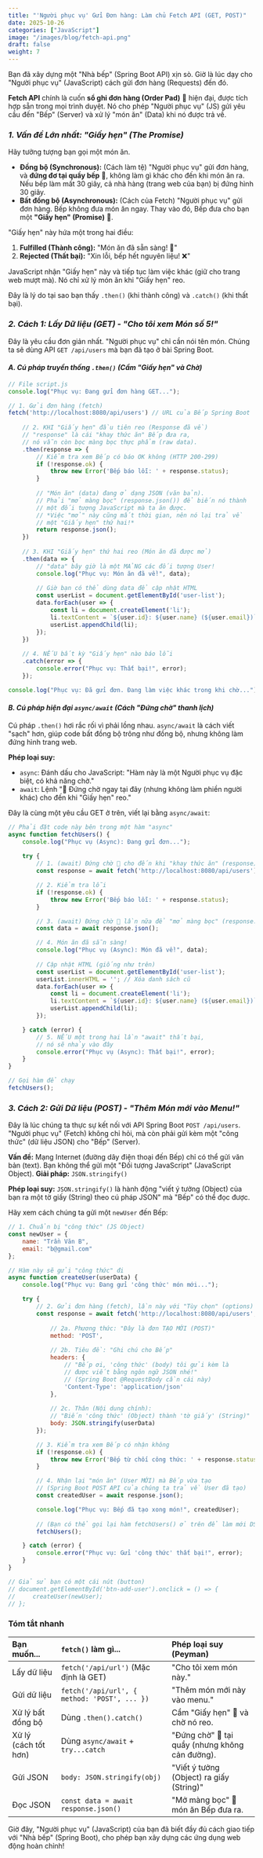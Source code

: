 ```yaml
---
title: "'Người phục vụ' Gửi Đơn hàng: Làm chủ Fetch API (GET, POST)"
date: 2025-10-26
categories: ["JavaScript"]
image: "/images/blog/fetch-api.png"
draft: false
weight: 7
---
```


Bạn đã xây dựng một "Nhà bếp" (Spring Boot API) xịn sò. Giờ là lúc dạy cho "Người phục vụ" (JavaScript) cách gửi đơn hàng (Requests) đến đó.

**Fetch API** chính là cuốn **sổ ghi đơn hàng (Order Pad)** 📝 hiện đại, được tích hợp sẵn trong mọi trình duyệt. Nó cho phép "Người phục vụ" (JS) gửi yêu cầu đến "Bếp" (Server) và xử lý "món ăn" (Data) khi nó được trả về.

### *1. Vấn đề Lớn nhất: "Giấy hẹn" (The Promise)*

Hãy tưởng tượng bạn gọi một món ăn.

*   **Đồng bộ (Synchronous):** (Cách làm tệ) "Người phục vụ" gửi đơn hàng, và **đứng đơ tại quầy bếp** 🥶, không làm gì khác cho đến khi món ăn ra. Nếu bếp làm mất 30 giây, cả nhà hàng (trang web của bạn) bị đứng hình 30 giây.
*   **Bất đồng bộ (Asynchronous):** (Cách của Fetch) "Người phục vụ" gửi đơn hàng. Bếp không đưa món ăn ngay. Thay vào đó, Bếp đưa cho bạn một **"Giấy hẹn" (Promise)** 🔔.

"Giấy hẹn" này hứa một trong hai điều:

1.  **Fulfilled (Thành công):** "Món ăn đã sẵn sàng! 🍲"
2.  **Rejected (Thất bại):** "Xin lỗi, bếp hết nguyên liệu! ❌"

JavaScript nhận "Giấy hẹn" này và tiếp tục làm việc khác (giữ cho trang web mượt mà). Nó chỉ xử lý món ăn khi "Giấy hẹn" reo.

Đây là lý do tại sao bạn thấy `.then()` (khi thành công) và `.catch()` (khi thất bại).

### *2. Cách 1: Lấy Dữ liệu (GET) - "Cho tôi xem Món số 5!"*

Đây là yêu cầu đơn giản nhất. "Người phục vụ" chỉ cần nói tên món. Chúng ta sẽ dùng API `GET /api/users` mà bạn đã tạo ở bài Spring Boot.

#### *A. Cú pháp truyền thống `.then()` (Cầm "Giấy hẹn" và Chờ)*

```javascript
// File script.js
console.log("Phục vụ: Đang gửi đơn hàng GET...");

// 1. Gửi đơn hàng (fetch)
fetch('http://localhost:8080/api/users') // URL của Bếp Spring Boot
    
    // 2. KHI "Giấy hẹn" đầu tiên reo (Response đã về)
    // "response" là cái "khay thức ăn" Bếp đưa ra,
    // nó vẫn còn bọc màng bọc thực phẩm (raw data).
    .then(response => {
        // Kiểm tra xem Bếp có báo OK không (HTTP 200-299)
        if (!response.ok) {
            throw new Error('Bếp báo lỗi: ' + response.status);
        }
        
        // "Món ăn" (data) đang ở dạng JSON (văn bản).
        // Phải "mở màng bọc" (response.json()) để biến nó thành
        // một đối tượng JavaScript mà ta ăn được.
        // *Việc "mở" này cũng mất thời gian, nên nó lại trả về
        // một "Giấy hẹn" thứ hai!*
        return response.json(); 
    })
    
    // 3. KHI "Giấy hẹn" thứ hai reo (Món ăn đã được mở)
    .then(data => {
        // "data" bây giờ là một MẢNG các đối tượng User!
        console.log("Phục vụ: Món ăn đã về!", data);
        
        // Giờ bạn có thể dùng data để cập nhật HTML
        const userList = document.getElementById('user-list');
        data.forEach(user => {
            const li = document.createElement('li');
            li.textContent = `${user.id}: ${user.name} (${user.email})`;
            userList.appendChild(li);
        });
    })
    
    // 4. NẾU bất kỳ "Giấy hẹn" nào báo lỗi
    .catch(error => {
        console.error("Phục vụ: Thất bại!", error);
    });

console.log("Phục vụ: Đã gửi đơn. Đang làm việc khác trong khi chờ...");
```

#### *B. Cú pháp hiện đại `async/await` (Cách "Đứng chờ" thanh lịch)*

Cú pháp `.then()` hơi rắc rối vì phải lồng nhau. `async/await` là cách viết "sạch" hơn, giúp code bất đồng bộ trông như đồng bộ, nhưng không làm đứng hình trang web.

**Phép loại suy:**

*   `async`: Đánh dấu cho JavaScript: "Hàm này là một Người phục vụ đặc biệt, có khả năng chờ."
*   `await`: Lệnh "🧘 Đứng chờ ngay tại đây (nhưng không làm phiền người khác) cho đến khi "Giấy hẹn" reo."

Đây là cùng một yêu cầu GET ở trên, viết lại bằng `async/await`:

```javascript
// Phải đặt code này bên trong một hàm "async"
async function fetchUsers() {
    console.log("Phục vụ (Async): Đang gửi đơn...");
    
    try {
        // 1. (await) Đứng chờ 🧘 cho đến khi "khay thức ăn" (response) về
        const response = await fetch('http://localhost:8080/api/users');

        // 2. Kiểm tra lỗi
        if (!response.ok) {
            throw new Error('Bếp báo lỗi: ' + response.status);
        }

        // 3. (await) Đứng chờ 🧘 lần nữa để "mở màng bọc" (response.json())
        const data = await response.json();

        // 4. Món ăn đã sẵn sàng!
        console.log("Phục vụ (Async): Món đã về!", data);
        
        // Cập nhật HTML (giống như trên)
        const userList = document.getElementById('user-list');
        userList.innerHTML = ''; // Xóa danh sách cũ
        data.forEach(user => {
            const li = document.createElement('li');
            li.textContent = `${user.id}: ${user.name} (${user.email})`;
            userList.appendChild(li);
        });

    } catch (error) {
        // 5. NẾU một trong hai lần "await" thất bại,
        // nó sẽ nhảy vào đây
        console.error("Phục vụ (Async): Thất bại!", error);
    }
}

// Gọi hàm để chạy
fetchUsers();
```

### *3. Cách 2: Gửi Dữ liệu (POST) - "Thêm Món mới vào Menu!"*

Đây là lúc chúng ta thực sự kết nối với API Spring Boot `POST /api/users`. "Người phục vụ" (Fetch) không chỉ hỏi, mà còn phải gửi kèm một "công thức" (dữ liệu JSON) cho "Bếp" (Server).

**Vấn đề:** Mạng Internet (đường dây điện thoại đến Bếp) chỉ có thể gửi văn bản (text). Bạn không thể gửi một "Đối tượng JavaScript" (JavaScript Object). **Giải pháp:** `JSON.stringify()`

**Phép loại suy:** `JSON.stringify()` là hành động "viết ý tưởng (Object) của bạn ra một tờ giấy (String) theo cú pháp JSON" mà "Bếp" có thể đọc được.

Hãy xem cách chúng ta gửi một `newUser` đến Bếp:

```javascript
// 1. Chuẩn bị "công thức" (JS Object)
const newUser = {
    name: "Trần Văn B",
    email: "b@gmail.com"
};

// Hàm này sẽ gửi "công thức" đi
async function createUser(userData) {
    console.log("Phục vụ: Đang gửi 'công thức' món mới...");

    try {
        // 2. Gửi đơn hàng (fetch), lần này với "Tùy chọn" (options)
        const response = await fetch('http://localhost:8080/api/users', {
            
            // 2a. Phương thức: "Đây là đơn TẠO MỚI (POST)"
            method: 'POST', 
            
            // 2b. Tiêu đề: "Ghi chú cho Bếp"
            headers: {
                // "Bếp ơi, 'công thức' (body) tôi gửi kèm là
                // được viết bằng ngôn ngữ JSON nhé!"
                // (Spring Boot @RequestBody cần cái này)
                'Content-Type': 'application/json'
            },
            
            // 2c. Thân (Nội dung chính):
            // "Biến 'công thức' (Object) thành 'tờ giấy' (String)"
            body: JSON.stringify(userData) 
        });

        // 3. Kiểm tra xem Bếp có nhận không
        if (!response.ok) {
            throw new Error('Bếp từ chối công thức: ' + response.status);
        }

        // 4. Nhận lại "món ăn" (User MỚI) mà Bếp vừa tạo
        // (Spring Boot POST API của chúng ta trả về User đã tạo)
        const createdUser = await response.json();

        console.log("Phục vụ: Bếp đã tạo xong món!", createdUser);
        
        // (Bạn có thể gọi lại hàm fetchUsers() ở trên để làm mới DS)
        fetchUsers(); 

    } catch (error) {
        console.error("Phục vụ: Gửi 'công thức' thất bại!", error);
    }
}

// Giả sử bạn có một cái nút (button)
// document.getElementById('btn-add-user').onclick = () => {
//     createUser(newUser);
// };
```

### Tóm tắt nhanh

| Bạn muốn... | `fetch()` làm gì... | Phép loại suy (Peyman) |
| :--- | :--- | :--- |
| Lấy dữ liệu | `fetch('/api/url')` (Mặc định là GET) | "Cho tôi xem món này." |
| Gửi dữ liệu | `fetch('/api/url', { method: 'POST', ... })` | "Thêm món mới này vào menu." |
| Xử lý bất đồng bộ | Dùng `.then().catch()` | Cầm "Giấy hẹn" 🔔 và chờ nó reo. |
| Xử lý (cách tốt hơn) | Dùng `async/await` + `try...catch` | "Đứng chờ" 🧘 tại quầy (nhưng không cản đường). |
| Gửi JSON | `body: JSON.stringify(obj)` | "Viết ý tưởng (Object) ra giấy (String)" |
| Đọc JSON | `const data = await response.json()` | "Mở màng bọc" 🍲 món ăn Bếp đưa ra. |

Giờ đây, "Người phục vụ" (JavaScript) của bạn đã biết đầy đủ cách giao tiếp với "Nhà bếp" (Spring Boot), cho phép bạn xây dựng các ứng dụng web động hoàn chỉnh!
